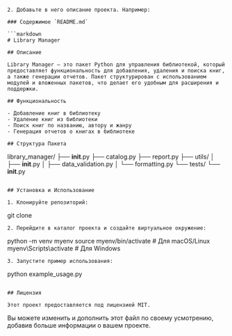 
```

2. Добавьте в него описание проекта. Например:

### Содержимое `README.md`

```markdown
# Library Manager

## Описание

Library Manager — это пакет Python для управления библиотекой, который предоставляет функциональность для добавления, удаления и поиска книг, а также генерации отчетов. Пакет структурирован с использованием модулей и вложенных пакетов, что делает его удобным для расширения и поддержки.

## Функциональность

- Добавление книг в библиотеку
- Удаление книг из библиотеки
- Поиск книг по названию, автору и жанру
- Генерация отчетов о книгах в библиотеке

## Структура Пакета

```
library_manager/
├── __init__.py
├── catalog.py
├── report.py
├── utils/
│   ├── __init__.py
│   ├── data_validation.py
│   └── formatting.py
└── tests/
    └── __init__.py
```

## Установка и Использование

1. Клонируйте репозиторий:
   ```
   git clone <repository-url>
   ```
2. Перейдите в каталог проекта и создайте виртуальное окружение:
   ```
   python -m venv myenv
   source myenv/bin/activate  # Для macOS/Linux
   myenv\Scripts\activate     # Для Windows
   ```
3. Запустите пример использования:
   ```
   python example_usage.py
   ```

## Лицензия

Этот проект предоставляется под лицензией MIT.
```

Вы можете изменить и дополнить этот файл по своему усмотрению, добавив больше информации о вашем проекте.
